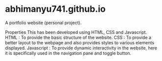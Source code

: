 # abhimanyu741.github.io
A portfolio website (personal project).

Properties
This has been developed using HTML, CSS and Javascript.
HTML : To provide the basic structure of the website.
CSS : To provide a better layout to the webpage and also provides styles to various elements displayed.
Javascript : To provide dynamic interactivity in the website, here it is specifically used in the navigation pane and toggle button.
